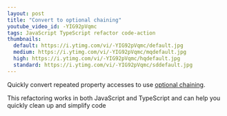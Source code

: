 ```yaml
---
layout: post
title: "Convert to optional chaining"
youtube_video_id: -YIG92pVqmc
tags: JavaScript TypeScript refactor code-action
thumbnails:
  default: https://i.ytimg.com/vi/-YIG92pVqmc/default.jpg
  medium: https://i.ytimg.com/vi/-YIG92pVqmc/mqdefault.jpg
  high: https://i.ytimg.com/vi/-YIG92pVqmc/hqdefault.jpg
  standard: https://i.ytimg.com/vi/-YIG92pVqmc/sddefault.jpg
---
```


Quickly convert repeated property accesses to use [optional chaining](https://developer.mozilla.org/en-US/docs/Web/JavaScript/Reference/Operators/Optional_chaining).

This refactoring works in both JavaScript and TypeScript and can help you quickly clean up and simplify code

